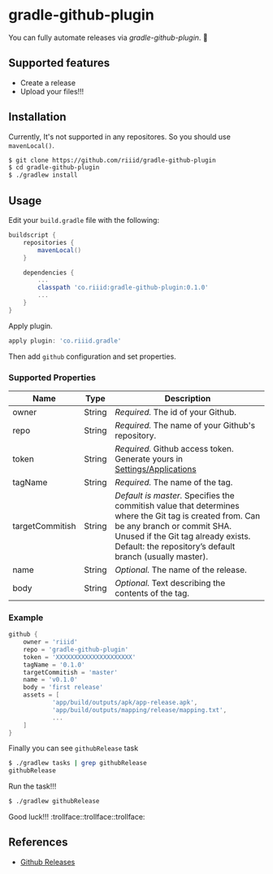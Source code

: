 gradle-github-plugin
====================

You can fully automate releases via *gradle-github-plugin*. :rocket:


## Supported features

- Create a release
- Upload your files!!!


## Installation

Currently, It's not supported in any repositores.
So you should use `mavenLocal()`.

```sh
$ git clone https://github.com/riiid/gradle-github-plugin
$ cd gradle-github-plugin
$ ./gradlew install
```


## Usage

Edit your `build.gradle` file with the following:

```groovy
buildscript {
    repositories {
        mavenLocal()
    }

    dependencies {
        ...
        classpath 'co.riiid:gradle-github-plugin:0.1.0'
        ...
    }
}
```

Apply plugin.

```groovy
apply plugin: 'co.riiid.gradle'
```

Then add `github` configuration and set properties.

### Supported Properties

Name | Type | Description
--- | --- | ---
owner | String | *Required.* The id of your Github.
repo | String | *Required.* The name of your Github's repository.
token | String | *Required.* Github access token. Generate yours in [Settings/Applications][settings_apps]
tagName | String | *Required.* The name of the tag.
targetCommitish | String | *Default is master.* Specifies the commitish value that determines where the Git tag is created from. Can be any branch or commit SHA. Unused if the Git tag already exists. Default: the repository’s default branch (usually master).
name | String | *Optional.* The name of the release.
body | String | *Optional.* Text describing the contents of the tag.

### Example

```groovy
github {
    owner = 'riiid'
    repo = 'gradle-github-plugin'
    token = 'XXXXXXXXXXXXXXXXXXXXX'
    tagName = '0.1.0'
    targetCommitish = 'master'
    name = 'v0.1.0'
    body = 'first release'
    assets = [
            'app/build/outputs/apk/app-release.apk',
            'app/build/outputs/mapping/release/mapping.txt',
            ...
    ]
}
```

Finally you can see `githubRelease` task

```sh
$ ./gradlew tasks | grep githubRelease
githubRelease
```

Run the task!!!

```sh
$ ./gradlew githubRelease
```

Good luck!!! :trollface::trollface::trollface:


## References

- [Github Releases][github-releases]












[github-releases]: https://developer.github.com/v3/repos/releases/
[settings_apps]: https://github.com/settings/applications
